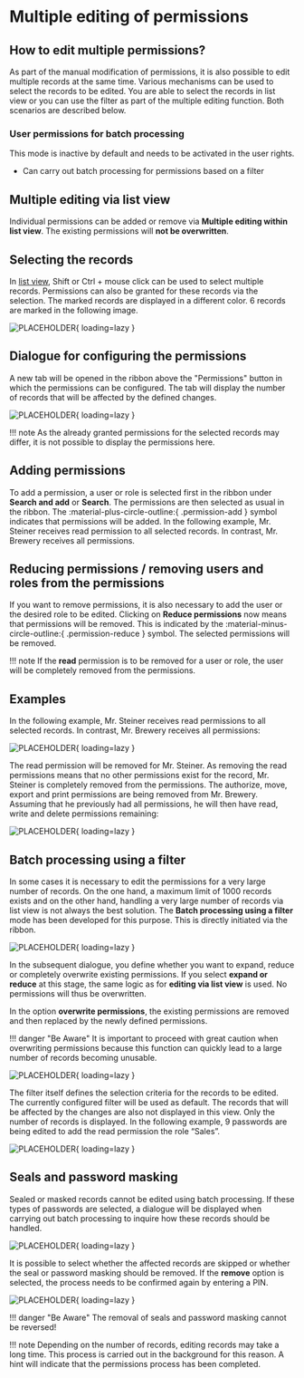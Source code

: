# Multiple editing of permissions

## How to edit multiple permissions?

As part of the manual modification of permissions, it is also possible to edit multiple records at the same time. Various mechanisms can be used to select the records to be edited. You are able to select the records in list view or you can use the filter as part of the multiple editing function. Both scenarios are described below.

### User permissions for batch processing

This mode is inactive by default and needs to be activated in the user rights.

- Can carry out batch processing for permissions based on a filter

## Multiple editing via list view

Individual permissions can be added or remove via **Multiple editing within list view**. The existing permissions will **not be overwritten**.

## Selecting the records

In [list view]({{url.placeholder}}), Shift or Ctrl + mouse click can be used to select multiple records. Permissions can also be granted for these records via the selection. The marked records are displayed in a different color. 6 records are marked in the following image.

![PLACEHOLDER](/assets/en/permission/multiple_editing-of-permissions/multiple-editing-of-permissions-1.png){ loading=lazy }

## Dialogue for configuring the permissions

A new tab will be opened in the ribbon above the "Permissions" button in which the permissions can be configured. The tab will display the number of records that will be affected by the defined changes.

![PLACEHOLDER](/assets/en/permission/multiple_editing-of-permissions/multiple-editing-of-permissions-2.png){ loading=lazy }

!!! note
    As the already granted permissions for the selected records may differ, it is not possible to display the permissions here.

## Adding permissions

To add a permission, a user or role is selected first in the ribbon under **Search and add** or **Search**. The permissions are then selected as usual in the ribbon. The :material-plus-circle-outline:{ .permission-add } symbol indicates that permissions will be added. In the following example, Mr. Steiner receives read permission to all selected records. In contrast, Mr. Brewery receives all permissions.

## Reducing permissions / removing users and roles from the permissions

If you want to remove permissions, it is also necessary to add the user or the desired role to be edited. Clicking on **Reduce permissions** now means that permissions will be removed. This is indicated by the :material-minus-circle-outline:{ .permission-reduce } symbol. The selected permissions will be removed.

!!! note
    If the **read** permission is to be removed for a user or role, the user will be completely removed from the permissions.

## Examples

In the following example, Mr. Steiner receives read permissions to all selected records. In contrast, Mr. Brewery receives all permissions:

![PLACEHOLDER](/assets/en/permission/multiple_editing-of-permissions/multiple-editing-of-permissions-3.png){ loading=lazy }

The read permission will be removed for Mr. Steiner. As removing the read permissions means that no other permissions exist for the record, Mr. Steiner is completely removed from the permissions. The authorize, move, export and print permissions are being removed from Mr. Brewery. Assuming that he previously had all permissions, he will then have read, write and delete permissions remaining:

![PLACEHOLDER](/assets/en/permission/multiple_editing-of-permissions/multiple-editing-of-permissions-4.png){ loading=lazy }

## Batch processing using a filter

In some cases it is necessary to edit the permissions for a very large number of records. On the one hand, a maximum limit of 1000 records exists and on the other hand, handling a very large number of records via list view is not always the best solution. The **Batch processing using a filter** mode has been developed for this purpose. This is directly initiated via the ribbon.

![PLACEHOLDER](/assets/en/permission/multiple_editing-of-permissions/multiple-editing-of-permissions-5.png){ loading=lazy }

In the subsequent dialogue, you define whether you want to expand, reduce or completely overwrite existing permissions. If you select **expand or reduce** at this stage, the same logic as for **editing via list view** is used. No permissions will thus be overwritten.

In the option **overwrite permissions**, the existing permissions are removed and then replaced by the newly defined permissions.

!!! danger "Be Aware"
    It is important to proceed with great caution when overwriting permissions because this function can quickly lead to a large number of records becoming unusable.

![PLACEHOLDER](/assets/en/permission/multiple_editing-of-permissions/multiple-editing-of-permissions-6.png){ loading=lazy }

The filter itself defines the selection criteria for the records to be edited. The currently configured filter will be used as default. The records that will be affected by the changes are also not displayed in this view. Only the number of records is displayed. In the following example, 9 passwords are being edited to add the read permission the role “Sales”.

![PLACEHOLDER](/assets/en/permission/multiple_editing-of-permissions/multiple-editing-of-permissions-7.png){ loading=lazy }

## Seals and password masking

Sealed or masked records cannot be edited using batch processing. If these types of passwords are selected, a dialogue will be displayed when carrying out batch processing to inquire how these records should be handled.

![PLACEHOLDER](/assets/en/permission/multiple_editing-of-permissions/multiple-editing-of-permissions-8.png){ loading=lazy }

It is possible to select whether the affected records are skipped or whether the seal or password masking should be removed. If the **remove** option is selected, the process needs to be confirmed again by entering a PIN.

![PLACEHOLDER](/assets/en/permission/multiple_editing-of-permissions/multiple-editing-of-permissions-9.png){ loading=lazy }

!!! danger "Be Aware"
    The removal of seals and password masking cannot be reversed!

!!! note
    Depending on the number of records, editing records may take a long time. This process is carried out in the background for this reason. A hint will indicate that the permissions process has been completed.
